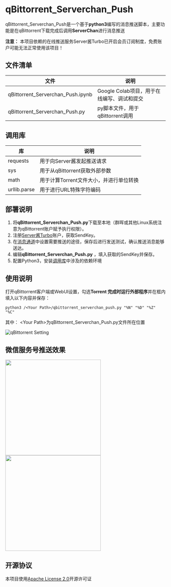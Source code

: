 # qBittorrent_Serverchan_Push
qBittorrent_Serverchan_Push是一个基于**python3**编写的消息推送脚本，主要功能是在qBittorrent下载完成后调用**ServerChan**进行消息推送  
  
**注意：** 本项目依赖的在线推送服务Server酱Turbo已开启会员订阅制度，免费账户可能无法正常使用该项目！

## 文件清单
|  文件   | 说明  |
|  ----  | ----  |
| qBittorrent_Serverchan_Push.ipynb  | Google Colab项目，用于在线编写、调试和提交 |
| qBittorrent_Serverchan_Push.py  | py脚本文件，用于qBittorrent调用 |

## 调用库
|  库   | 说明  |
|  ----  | ----  |
| requests  | 用于向Server酱发起推送请求 |
| sys  | 用于从qBittorrent获取外部参数 |
| math  | 用于计算Torrent文件大小，并进行单位转换 |  
| urllib.parse  | 用于进行URL特殊字符编码 |   
  

## 部署说明

1. 将**qBittorrent_Serverchan_Push.py**下载至本地（群晖或其他Linux系统注意为qBittorrent账户赋予执行权限）。
2. 注册[Server酱Turbo](https://sct.ftqq.com/)账户，获取SendKey。
3. 在[消息通道](https://sct.ftqq.com/forward)中设置需要推送的途径，保存后进行发送测试，确认推送消息能够送达。
4. 编辑**qBittorrent_Serverchan_Push.py** ，填入获取的SendKey并保存。
5. 配置Python3，安装[调用库](https://github.com/Stalker-404/qBittorrent_Serverchan_Push/edit/main/README.md#%E8%B0%83%E7%94%A8%E5%BA%93)中涉及的依赖环境

## 使用说明

打开qBittorrent客户端或WebUI设置，勾选**Torrent 完成时运行外部程序**并在框内填入以下内容并保存：  
  
```python3 /<Your Path>/qbittorrent_serverchan_push.py "%N" "%D" "%Z" "%C"```  
  
其中： \<Your Path\>为qBittorrent_Serverchan_Push.py文件所在位置  
  
![qBittorrent Setting](images/qBittorrentSetting.png)

## 微信服务号推送效果
<img width="300" src="images/MsgPush.jpg"/> <img width="300" src="images/Content.jpg"/>

## 开源协议
本项目使用[Apache License 2.0](https://github.com/Stalker-404/qBittorrent_Serverchan_Push/blob/main/LICENSE)开源许可证
